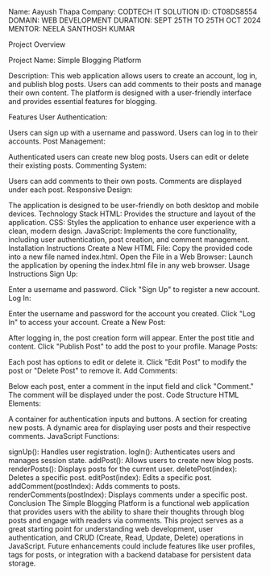 Name: Aayush Thapa 
Company: CODTECH IT SOLUTION 
ID: CT08DS8554 
DOMAIN: WEB DEVELOPMENT 
DURATION: SEPT 25TH TO 25TH OCT 2024  
MENTOR: NEELA SANTHOSH KUMAR 

Project Overview

Project Name: Simple Blogging Platform

Description: This web application allows users to create an account, log in, and publish blog posts. Users can add comments to their posts and manage their own content. The platform is designed with a user-friendly interface and provides essential features for blogging.

Features
User Authentication:

Users can sign up with a username and password.
Users can log in to their accounts.
Post Management:

Authenticated users can create new blog posts.
Users can edit or delete their existing posts.
Commenting System:

Users can add comments to their own posts.
Comments are displayed under each post.
Responsive Design:

The application is designed to be user-friendly on both desktop and mobile devices.
Technology Stack
HTML: Provides the structure and layout of the application.
CSS: Styles the application to enhance user experience with a clean, modern design.
JavaScript: Implements the core functionality, including user authentication, post creation, and comment management.
Installation Instructions
Create a New HTML File: Copy the provided code into a new file named index.html.
Open the File in a Web Browser: Launch the application by opening the index.html file in any web browser.
Usage Instructions
Sign Up:

Enter a username and password.
Click "Sign Up" to register a new account.
Log In:

Enter the username and password for the account you created.
Click "Log In" to access your account.
Create a New Post:

After logging in, the post creation form will appear.
Enter the post title and content.
Click "Publish Post" to add the post to your profile.
Manage Posts:

Each post has options to edit or delete it.
Click "Edit Post" to modify the post or "Delete Post" to remove it.
Add Comments:

Below each post, enter a comment in the input field and click "Comment."
The comment will be displayed under the post.
Code Structure
HTML Elements:

A container for authentication inputs and buttons.
A section for creating new posts.
A dynamic area for displaying user posts and their respective comments.
JavaScript Functions:

signUp(): Handles user registration.
logIn(): Authenticates users and manages session state.
addPost(): Allows users to create new blog posts.
renderPosts(): Displays posts for the current user.
deletePost(index): Deletes a specific post.
editPost(index): Edits a specific post.
addComment(postIndex): Adds comments to posts.
renderComments(postIndex): Displays comments under a specific post.
Conclusion
The Simple Blogging Platform is a functional web application that provides users with the ability to share their thoughts through blog posts and engage with readers via comments. This project serves as a great starting point for understanding web development, user authentication, and CRUD (Create, Read, Update, Delete) operations in JavaScript. Future enhancements could include features like user profiles, tags for posts, or integration with a backend database for persistent data storage.

